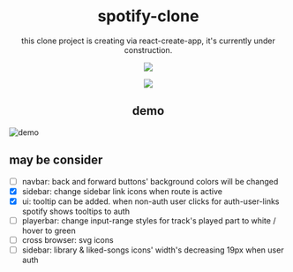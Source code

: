 <div align="center">
  <h1>spotify-clone</h1>
</div>
<p align="center">this clone project is creating via react-create-app, it's currently under construction.</p>

<p align="center">
  <img src="https://user-images.githubusercontent.com/71569044/188719435-e429ddea-6f68-404a-9f82-742d3ba433ba.gif" />
</p>
<p align="center">
  <img src="https://progress-bar.dev/12" />
</p>
<div align="center">
  <h2>demo</h2>
</div>

![demo](https://user-images.githubusercontent.com/71569044/189738233-139279f8-87e8-48f6-86fa-7161b3e702a6.png)

## may be consider

 - [ ] navbar: back and forward buttons' background colors will be changed
 - [X] sidebar: change sidebar link icons when route is active
 - [X] ui: tooltip can be added. when non-auth user clicks for auth-user-links spotify shows tooltips to auth
 - [ ] playerbar: change input-range styles for track's played part to white / hover to green
 - [ ] cross browser: svg icons
 - [ ] sidebar: library & liked-songs icons' width's decreasing 19px when user auth